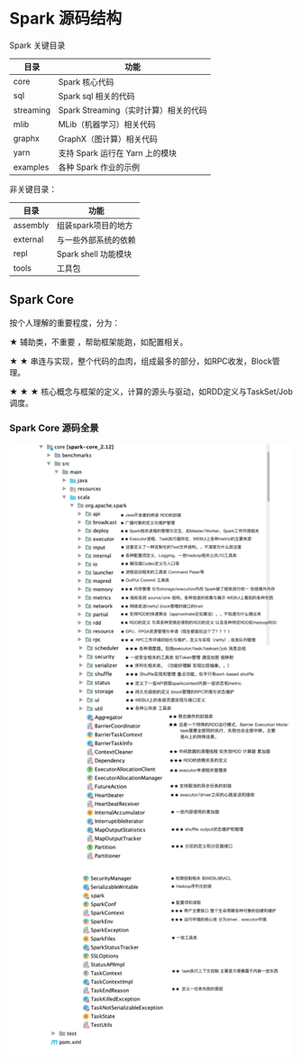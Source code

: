 # Spark 源码结构



Spark 关键目录

| 目录      | 功能                                  |
| --------- | ------------------------------------- |
| core      | Spark 核心代码                        |
| sql       | Spark sql 相关的代码                  |
| streaming | Spark Streaming（实时计算）相关的代码 |
| mlib      | MLib（机器学习）相关代码              |
| graphx    | GraphX（图计算）相关代码              |
| yarn      | 支持 Spark 运行在 Yarn 上的模块       |
| examples  | 各种 Spark 作业的示例                 |



非关键目录：

| 目录     | 功能                 |
| -------- | -------------------- |
| assembly | 组装spark项目的地方  |
| external | 与一些外部系统的依赖 |
| repl     | Spark shell 功能模块 |
| tools    | 工具包               |



## Spark Core

按个人理解的重要程度，分为：

 ★ 辅助类，不重要 ，帮助框架能跑，如配置相关。

 ★ ★ 串连与实现，整个代码的血肉，组成最多的部分，如RPC收发，Block管理。

 ★ ★ ★ 核心概念与框架的定义，计算的源头与驱动，如RDD定义与TaskSet/Job调度。



### Spark Core 源码全景

<img src="images/13623522-4e6dcdf0ff377cfb.png" align="left" alt="img" style="zoom:50%;" />

<img src="images/13623522-3c8e2b4c391c4d54.png" alt="img" align="left" style="zoom:50%;" />

<img src="images/13623522-d52a20d89fa5c91b.png" alt="img" align="left" style="zoom:50%;" />

